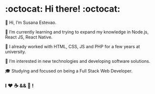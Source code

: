 <h1>:octocat: Hi there!  :octocat: </h1>

<p>👋 Hi, I’m Susana Estevao.</p>
<p>🌱 I’m currently learning and trying to expand my knowledge in Node.js, React JS, React Native.<p>
<p>📖 I already worked with HTML, CSS, JS and PHP for a few years at university.<p>
<p>👀 I’m interested in new technologies and developing software solutions.<p>
<p>🎓 Studying and focused on being a Full Stack Web Developer.<p>

<h3>I ❤️️ ☕ && 🎵 !</h3>

<!---
susanaestevao/susanaestevao is a ✨ special ✨ repository because its `README.md` (this file) appears on your GitHub profile.
You can click the Preview link to take a look at your changes.
--->
